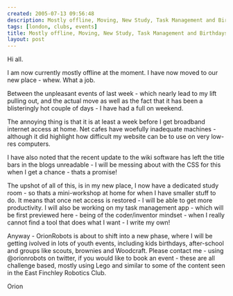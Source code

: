 ```yaml
---
created: 2005-07-13 09:56:48
description: Mostly offline, Moving, New Study, Task Management and Birthdays
tags: [london, clubs, events]
title: Mostly offline, Moving, New Study, Task Management and Birthdays
layout: post
---
```

Hi all. 

I am now currently mostly offline at the moment. I have now moved to our new place - whew. What a job. 

Between the unpleasant events of last week - which nearly lead to my lift pulling out, 
and the actual move as well as the fact that it has been a blisteringly hot couple of days - 
I have had a full on weekend.

The annoying thing is that it is at least a week before I get broadband internet access at home. 
Net cafes have woefully inadequate machines - although it did highlight how difficult my website 
can be to use on very low-res computers.

I have also noted that the recent update to the wiki software has left the 
title bars in the blogs unreadable - I will be messing about with the CSS for this when I get a chance - 
thats a promise!

The upshot of all of this, is in my new place, I now have a dedicated study room - 
so thats a mini-workshop at home for when I have smaller stuff to do. 
It means that once net access is restored - I will be able to get more productivity. 
I will also be working on my task management app - which will be first previewed here - 
being of the coder/inventor mindset - when I really cannot find a tool that does what I want - 
I write my own!

Anyway - OrionRobots is about to shift into a new phase, 
where I will be getting ivolved in lots of youth events, 
including kids birthdays, after-school and groups like scouts, brownies and Woodcraft. 
Please contact me - using @orionrobots on twitter, if you would like to book an event - 
these are all challenge based, mostly using Lego and similar to some of the content 
seen in the East Finchley Robotics Club.

Orion